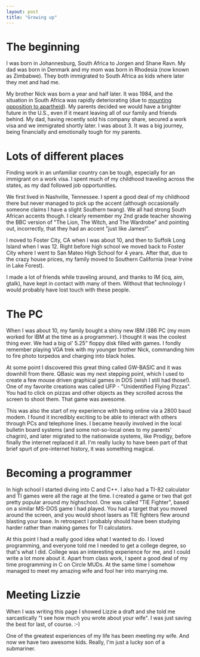 ```yaml
---
layout: post
title: "Growing up"
---
```


The beginning
=============

I was born in Johannesburg, South Africa to Jorgen and Shane Ravn. My dad was
born in Denmark and my mom was born in Rhodesia (now known as Zimbabwe). They
both immigrated to South Africa as kids where later they met and had me.

My brother Nick was born a year and half later. It was 1984, and the situation
in South Africa was rapidly deteriorating (due to [mounting opposition to
apartheid](http://en.wikipedia.org/wiki/Apartheid_in_South_Africa)). My
parents decided we would have a brighter future in the U.S., even if it meant
leaving all of our family and friends behind. My dad, having recently sold his
company share, secured a work visa and we immigrated shortly later. I was
about 3.  It was a big journey, being financially and emotionally tough for my
parents.

Lots of different places
======

Finding work in an unfamiliar country can be tough, especially for an immigrant
on a work visa. I spent much of my childhood traveling across the states, as my
dad followed job opportunities.

We first lived in Nashville, Tennessee. I spent a good deal of my childhood
there but never managed to pick up the accent (although occasionally someone
claims I have a slight Southern twang). We all had strong South African
accents though. I clearly remember my 2nd grade teacher showing the BBC
version of "The Lion, The Witch, and The Wardrobe" and pointing out,
incorrectly, that they had an accent "just like James!".

I moved to Foster City, CA when I was about 10, and then to Suffolk Long
Island when I was 12. Right before high school we moved back to Foster City
where I went to San Mateo High School for 4 years. After that, due to the
crazy house prices, my family moved to Southern California (near Irvine in
Lake Forest).

I made a lot of friends while traveling around, and thanks to IM (icq, aim,
gtalk), have kept in contact with many of them. Without that technology I
would probably have lost touch with these people.

The PC
======

When I was about 10, my family bought a shiny new IBM i386 PC (my mom worked
for IBM at the time as a programmer). I thought it was the coolest thing ever.
We had a big ol' 5.25" floppy disk filled with games. I fondly remember playing
VGA trek with my younger brother Nick, commanding him to fire photo torpedos
and charging into black holes.

At some point I discovered this great thing called GW-BASIC and it was downhill
from there. QBasic was my next stepping point, which I used to create a few
mouse driven graphical games in DOS (wish I still had those!). One of my
favorite creations was called UFP - "Unidentified Flying Pizzas". You had to
click on pizzas and other objects as they scrolled across the screen to shoot
them. That game was awesome.

This was also the start of my experience with being online via a 2800 baud
modem. I found it incredibly exciting to be able to interact with others
through PCs and telephone lines.  I became heavily involved in the local
bulletin board systems (and some not-so-local ones to my parents' chagrin), and
later migrated to the nationwide systems, like Prodigy, before finally the
internet replaced it all. I'm really lucky to have been part of that brief
spurt of pre-internet history, it was something magical.

Becoming a programmer
=====================

In high school I started diving into C and C++. I also had a TI-82 calculator
and TI games were all the rage at the time. I created a game or two that got
pretty popular around my highschool. One was called "TIE Fighter", based on a
similar MS-DOS game I had played. You had a target that you moved around the
screen, and you would shoot lasers as TIE fighters flew around blasting your
base. In retrospect I probably should have been studying harder rather than
making games for TI calculators.

At this point I had a really good idea what I wanted to do. I loved
programming, and everyone told me I needed to get a college degree, so that's
what I did. College was an interesting experience for me, and I could write a
lot more about it. Apart from class work, I spent a good deal of my time
programming in C on Circle MUDs. At the same time I somehow managed to meet my
amazing wife and fool her into marrying me.

Meeting Lizzie
==============

When I was writing this page I showed Lizzie a draft and she told me
sarcastically "I see how much you wrote about your wife". I was just saving the
best for last, of course. :-)

One of the greatest experiences of my life has been meeting my wife. And now we
have two awesome kids. Really, I'm just a lucky son of a submariner.
